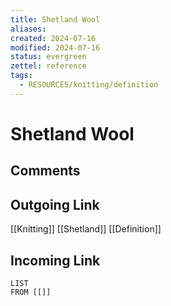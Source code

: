 ```yaml
---
title: Shetland Wool
aliases: 
created: 2024-07-16
modified: 2024-07-16
status: evergreen
zettel: reference
tags:
  - RESOURCES/knitting/definition
---
```

# Shetland Wool
## Comments

## Outgoing Link
[[Knitting]]
[[Shetland]]
[[Definition]]
## Incoming Link
```dataview
LIST
FROM [[]]
```